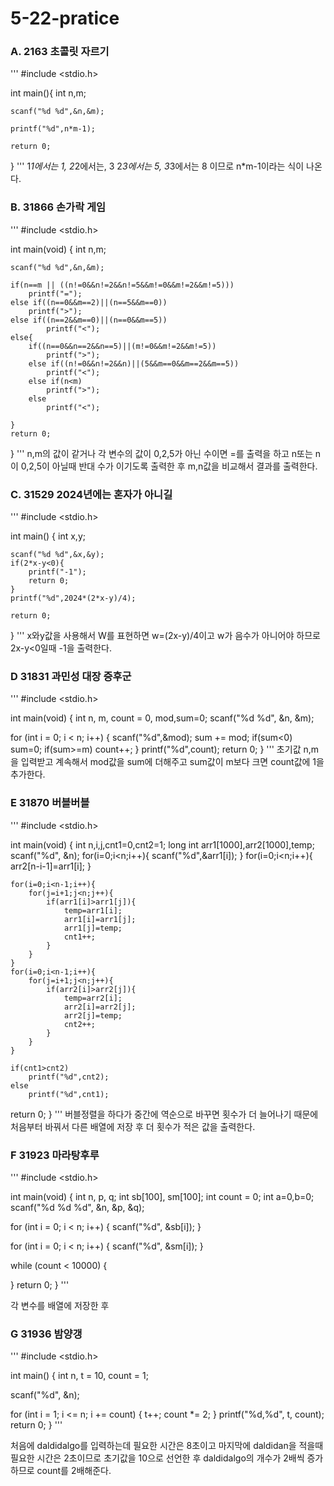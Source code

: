 # 5-22-pratice
### A. 2163 초콜릿 자르기
'''
#include <stdio.h>

int main(){
    int n,m;
    
    scanf("%d %d",&n,&m);
    
    printf("%d",n*m-1);
    
    return 0;
}
'''
1*1에서는 1, 2*2에서는, 3 2*3에서는 5, 3*3에서는 8 이므로
n*m-1이라는 식이 나온다.

### B. 31866 손가락 게임

'''
#include <stdio.h>

int main(void) {
    int n,m;

    scanf("%d %d",&n,&m);

    if(n==m || ((n!=0&&n!=2&&n!=5&&m!=0&&m!=2&&m!=5)))
        printf("=");
    else if((n==0&&m==2)||(n==5&&m==0))
        printf(">");
    else if((n==2&&m==0)||(n==0&&m==5))
            printf("<");
    else{
        if((n==0&&n==2&&n==5)||(m!=0&&m!=2&&m!=5))
            printf(">");
        else if((n!=0&&n!=2&&n)||(5&&m==0&&m==2&&m==5))
            printf("<");
        else if(n<m)
            printf(">");
        else
            printf("<");
        
    }
    return 0;
}
'''
n,m의 값이 같거나 각 변수의 값이 0,2,5가 아닌 수이면 =를 출력을 하고
n또는 n이 0,2,5이 아닐때 반대 수가 이기도록 출력한 후
m,n값을 비교해서 결과를 출력한다.

### C. 31529 2024년에는 혼자가 아니길

'''
#include <stdio.h>

int main() {
    int x,y;
    
    scanf("%d %d",&x,&y);
    if(2*x-y<0){
        printf("-1");
        return 0;
    }
    printf("%d",2024*(2*x-y)/4);

    return 0;
}
'''
x와y값을 사용해서 W를 표현하면 w=(2x-y)/4이고 
w가 음수가 아니어야 하므로 2x-y<0일때 -1을 출력한다.

### D 31831 과민성 대장 증후군

'''
#include <stdio.h>

int main(void) {
  int n, m, count = 0, mod,sum=0;
  scanf("%d %d", &n, &m);

  for (int i = 0; i < n; i++) {
    scanf("%d",&mod);
      sum += mod;
      if(sum<0)
          sum=0;
      if(sum>=m)
          count++;
  }
    printf("%d",count);
  return 0;
}
'''
초기값 n,m을 입력받고 계속해서 mod값을 sum에 더해주고 sum값이 m보다 크면 count값에 1을 추가한다.

### E 31870 버블버블

'''
#include <stdio.h>

int main(void) {
    int n,i,j,cnt1=0,cnt2=1;
    long int arr1[1000],arr2[1000],temp;
    scanf("%d", &n);
    for(i=0;i<n;i++){
        scanf("%d",&arr1[i]);
    }
    for(i=0;i<n;i++){
        arr2[n-i-1]=arr1[i];
    }

    for(i=0;i<n-1;i++){
        for(j=i+1;j<n;j++){
            if(arr1[i]>arr1[j]){
                temp=arr1[i];
                arr1[i]=arr1[j];
                arr1[j]=temp;
                cnt1++;
            }
        }
    }
    for(i=0;i<n-1;i++){
        for(j=i+1;j<n;j++){
            if(arr2[i]>arr2[j]){
                temp=arr2[i];
                arr2[i]=arr2[j];
                arr2[j]=temp;
                cnt2++;
            }
        }
    }

    if(cnt1>cnt2)
        printf("%d",cnt2);
    else
        printf("%d",cnt1);
  return 0;
}
'''
버블정렬을 하다가 중간에 역순으로 바꾸면 횟수가 더 늘어나기 때문에 처음부터 바꿔서 다른 배열에 저장 후 더 횟수가 적은 값을 출력한다.
### F 31923 마라탕후루

'''
#include <stdio.h>

int main(void) {
  int n, p, q;
  int sb[100], sm[100];
  int count = 0;
  int a=0,b=0;
  scanf("%d %d %d", &n, &p, &q);

  for (int i = 0; i < n; i++) {
    scanf("%d", &sb[i]);
  }

  for (int i = 0; i < n; i++) {
    scanf("%d", &sm[i]);
  }
  
  while (count < 10000) {   
    
  }
  return 0;
}
'''

각 변수를 배열에 저장한 후 

### G 31936 밤양갱

'''
#include <stdio.h>

int main() {
  int n, t = 10, count = 1;

  scanf("%d", &n);

  for (int i = 1; i <= n; i += count) {
    t++;
    count *= 2;
  }
  printf("%d,%d", t, count);
  return 0;
}
'''

처음에 daldidalgo를 입력하는데 필요한 시간은 8초이고 마지막에 daldidan을 적을때 필요한 시간은 2초이므로
초기값을 10으로 선언한 후 daldidalgo의 개수가 2배씩 증가하므로 count를 2배해준다.
